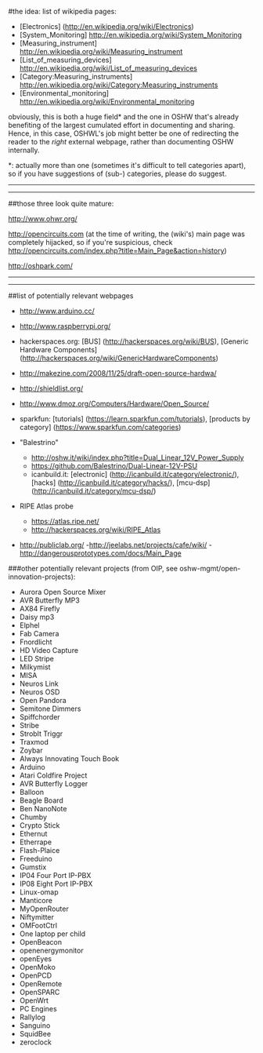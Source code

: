 #the idea:
list of wikipedia pages:

- [Electronics] (http://en.wikipedia.org/wiki/Electronics)
- [System_Monitoring] http://en.wikipedia.org/wiki/System_Monitoring
- [Measuring_instrument] http://en.wikipedia.org/wiki/Measuring_instrument
- [List_of_measuring_devices] http://en.wikipedia.org/wiki/List_of_measuring_devices
- [Category:Measuring_instruments] http://en.wikipedia.org/wiki/Category:Measuring_instruments
- [Environmental_monitoring] http://en.wikipedia.org/wiki/Environmental_monitoring

obviously, this is both a huge field* and the one in OSHW that's already benefiting of the largest cumulated effort in documenting and sharing. Hence, in this case, OSHWL's job might better be one of redirecting the reader to the *right* external webpage, rather than documenting OSHW internally.

*: actually more than one (sometimes it's difficult to tell categories apart), so if you have suggestions of (sub-) categories, please do suggest.

****************
****************

##those three look quite mature:

http://www.ohwr.org/

http://opencircuits.com (at the time of writing, the (wiki's) main page was completely hijacked, so if you're suspicious, check http://opencircuits.com/index.php?title=Main_Page&action=history)

http://oshpark.com/

****************
****************

##list of potentially relevant webpages

- http://www.arduino.cc/
- http://www.raspberrypi.org/
- hackerspaces.org: [BUS] (http://hackerspaces.org/wiki/BUS), [Generic Hardware Components] (http://hackerspaces.org/wiki/GenericHardwareComponents)
- http://makezine.com/2008/11/25/draft-open-source-hardwa/
- http://shieldlist.org/
- http://www.dmoz.org/Computers/Hardware/Open_Source/
- sparkfun: [tutorials] (https://learn.sparkfun.com/tutorials), [products by category] (https://www.sparkfun.com/categories)
- "Balestrino"

	- http://oshw.it/wiki/index.php?title=Dual_Linear_12V_Power_Supply
	- https://github.com/Balestrino/Dual-Linear-12V-PSU
	- icanbuild.it: [electronic] (http://icanbuild.it/category/electronic/), [hacks] (http://icanbuild.it/category/hacks/), [mcu-dsp] (http://icanbuild.it/category/mcu-dsp/)

- RIPE Atlas probe

	- https://atlas.ripe.net/
	- http://hackerspaces.org/wiki/RIPE_Atlas

- http://publiclab.org/
-http://jeelabs.net/projects/cafe/wiki/
-http://dangerousprototypes.com/docs/Main_Page

###other potentially relevant projects (from OIP, see oshw-mgmt/open-innovation-projects):

- Aurora Open Source Mixer
- AVR Butterfly MP3
- AX84 Firefly
- Daisy mp3
- Elphel
- Fab Camera
- Fnordlicht
- HD Video Capture
- LED Stripe
- Milkymist
- MISA
- Neuros Link
- Neuros OSD
- Open Pandora
- Semitone Dimmers
- Spiffchorder
- Stribe
- StrobIt Triggr
- Traxmod
- Zoybar
- Always Innovating Touch Book
- Arduino
- Atari Coldfire Project
- AVR Butterfly Logger
- Balloon
- Beagle Board
- Ben NanoNote
- Chumby
- Crypto Stick
- Ethernut
- Etherrape
- Flash-Plaice
- Freeduino
- Gumstix
- IP04 Four Port IP-PBX
- IP08 Eight Port IP-PBX
- Linux-omap
- Manticore
- MyOpenRouter
- Niftymitter
- OMFootCtrl
- One laptop per child
- OpenBeacon
- openenergymonitor
- openEyes
- OpenMoko
- OpenPCD
- OpenRemote
- OpenSPARC
- OpenWrt
- PC Engines
- Rallylog
- Sanguino
- SquidBee
- zeroclock
